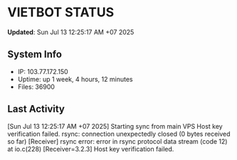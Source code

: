 # VIETBOT STATUS
**Updated**: Sun Jul 13 12:25:17 AM +07 2025

## System Info
- IP: 103.77.172.150
- Uptime: up 1 week, 4 hours, 12 minutes
- Files: 36900

## Last Activity
[Sun Jul 13 12:25:17 AM +07 2025] Starting sync from main VPS
Host key verification failed.
rsync: connection unexpectedly closed (0 bytes received so far) [Receiver]
rsync error: error in rsync protocol data stream (code 12) at io.c(228) [Receiver=3.2.3]
Host key verification failed.

